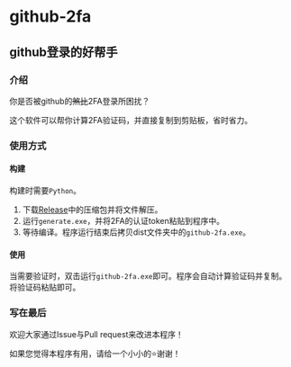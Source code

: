 # github-2fa
## github登录的好帮手
### 介绍
你是否被github的~~煞比~~2FA登录所困扰？

这个软件可以帮你计算2FA验证码，并直接复制到剪贴板，省时省力。

### 使用方式

#### 构建
构建时需要`Python`。
1. 下载[Release](https://github.com/bcsyzwqhz/github-2fa/releases)中的压缩包并将文件解压。
2. 运行`generate.exe`，并将2FA的认证token粘贴到程序中。
3. 等待编译。程序运行结束后拷贝dist文件夹中的`github-2fa.exe`。

#### 使用
当需要验证时，双击运行`github-2fa.exe`即可。程序会自动计算验证码并复制。将验证码粘贴即可。

### 写在最后
欢迎大家通过Issue与Pull request来改进本程序！

如果您觉得本程序有用，请给一个小小的:star:谢谢！
